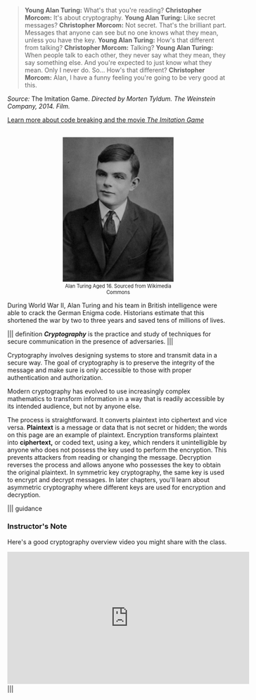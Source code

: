 
>**Young Alan Turing:** What's that you're reading?
**Christopher Morcom:** It's about cryptography.
**Young Alan Turing:** Like secret messages?
**Christopher Morcom:** Not secret. That's the brilliant part. Messages that anyone can see but no one knows what they mean, unless you have the key.
**Young Alan Turing:** How's that different from talking?
**Christopher Morcom:** Talking?
**Young Alan Turing:** When people talk to each other, they never say what they mean, they say something else. And you're expected to just know what they mean. Only I never do. So... How's that different?
**Christopher Morcom:** Alan, I have a funny feeling you're going to be very good at this.

*Source:* The Imitation Game. *Directed by Morten Tyldum. The Weinstein Company, 2014. Film.*

[Learn more about code breaking and the movie *The Imitation Game*](http://www.newsweek.com/2014/12/12/imitation-game-sparks-new-wave-code-breakers-289170.html)

</br>
<figure class="snippetimg" style="margin: 0 auto;width:50%">
  <img src=".guides/img/Turingat16.jpg" alt="Alan Turing Aged 16. Sourced from Wikimedia Commons">
  <figcaption style="font-size: 0.8em; text-align: center;">Alan Turing Aged 16. Sourced from Wikimedia Commons</figcaption>
</figure>



During World War II, Alan Turing and his team in British intelligence were able to crack the German Enigma code.  Historians estimate that this shortened the war by two to three years and saved tens of millions of lives. 

||| definition 
 ***Cryptography*** is the practice and study of techniques for secure communication in the presence of adversaries. 
|||

Cryptography involves designing systems to store and transmit data in a secure way.  The goal of cryptography is to  preserve the integrity of the message and make sure is only accessible to those with proper authentication and authorization.

Modern cryptography has evolved to use increasingly complex mathematics to transform information in a way that is readily accessible by its intended audience, but not by anyone else.

The process is straightforward. It converts plaintext into ciphertext and vice versa. **Plaintext** is a message or data that is not secret or hidden; the words on this page are an example of plaintext. Encryption transforms plaintext into **ciphertext,** or coded text, using a key, which renders it unintelligible by anyone who does not possess the key used to perform the encryption. This prevents attackers from reading or changing the message. Decryption reverses the process and allows anyone who possesses the key to obtain the original plaintext. In symmetric key cryptography, the same key is used to encrypt and decrypt messages. In later chapters, you'll learn about asymmetric cryptography where different keys are used for encryption and decryption. 

||| guidance
### Instructor's Note
Here's a good cryptography overview video you might share with the class. 

<iframe width="550" height="300" src="https://www.youtube.com/embed/-yFZGF8FHSg" frameborder="0" allowfullscreen></iframe>
|||





